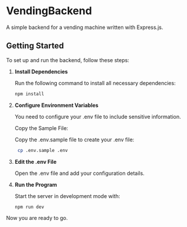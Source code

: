 # VendingBackend

A simple backend for a vending machine written with Express.js.

## Getting Started

To set up and run the backend, follow these steps:

1. **Install Dependencies**

   Run the following command to install all necessary dependencies:

   ```bash
   npm install

2. **Configure Environment Variables**

   You need to configure your .env file to include sensitive information.

   Copy the Sample File:

   Copy the .env.sample file to create your .env file:

   ```bash
    cp .env.sample .env
   
3. **Edit the .env File**

   Open the .env file and add your configuration details.

4. **Run the Program**

   Start the server in development mode with:

    ```bash
    npm run dev

Now you are ready to go.
 

